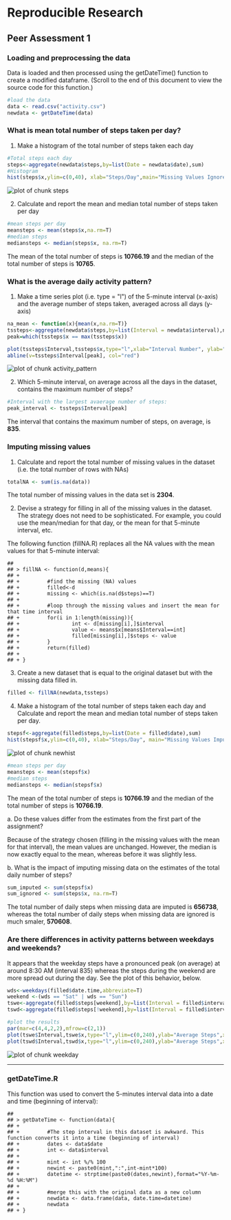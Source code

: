 
# Reproducible Research
## Peer Assessment 1



### Loading and preprocessing the data

Data is loaded and then processed using the getDateTime() function to create a modified dataframe. (Scroll to the end of this document to view the source code for this function.)


```r
#load the data
data <- read.csv("activity.csv")
newdata <- getDateTime(data)
```


### What is mean total number of steps taken per day?

1. Make a histogram of the total number of steps taken each day


```r
#Total steps each day
steps<-aggregate(newdata$steps,by=list(Date = newdata$date),sum)
#Histogram
hist(steps$x,ylim=c(0,40), xlab="Steps/Day",main="Missing Values Ignored")
```

![plot of chunk steps](figure/steps.png) 


2. Calculate and report the mean and median total number of steps taken
per day



```r
#mean steps per day
meansteps <- mean(steps$x,na.rm=T)
#median steps
mediansteps <- median(steps$x, na.rm=T)
```

The mean of the total number of steps is **10766.19** and the median of the total number of steps is **10765**.

### What is the average daily activity pattern?

1. Make a time series plot (i.e. type = "l") of the 5-minute interval (x-axis)
and the average number of steps taken, averaged across all days (y-axis)


```r
na_mean <- function(x){mean(x,na.rm=T)}
tssteps<-aggregate(newdata$steps,by=list(Interval = newdata$interval),na_mean)
peak=which(tssteps$x == max(tssteps$x))

plot(tssteps$Interval,tssteps$x,type="l",xlab="Interval Number", ylab="Average Steps")
abline(v=tssteps$Interval[peak], col="red")
```

![plot of chunk activity_pattern](figure/activity_pattern.png) 


2. Which 5-minute interval, on average across all the days in the dataset, contains the maximum number of steps?


```r
#Interval with the largest avaerage number of steps:
peak_interval <- tssteps$Interval[peak]
```
The interval that contains the maximum number of steps, on average, is **835**.

### Imputing missing values

1. Calculate and report the total number of missing values in the dataset
(i.e. the total number of rows with NAs)

```r
totalNA <- sum(is.na(data))
```

The total number of missing values in the data set is **2304**.

2. Devise a strategy for filling in all of the missing values in the dataset. The
strategy does not need to be sophisticated. For example, you could use
the mean/median for that day, or the mean for that 5-minute interval, etc.

The following function (fillNA.R) replaces all the NA values with the mean values for that 5-minute interval:



```
## 
## > fillNA <- function(d,means){
## +         
## +         #find the missing (NA) values
## +         filled<-d
## +         missing <- which(is.na(d$steps)==T)
## +         
## +         #loop through the missing values and insert the mean for that time interval
## +         for(i in 1:length(missing)){
## +                 int <- d[missing[i],]$interval
## +                 value <- means$x[means$Interval==int]
## +                 filled[missing[i],]$steps <- value
## +         }
## +         return(filled)
## +         
## + }
```


3. Create a new dataset that is equal to the original dataset but with the
missing data filled in.


```r
filled <- fillNA(newdata,tssteps)
```


4. Make a histogram of the total number of steps taken each day and Calculate
and report the mean and median total number of steps taken per day. 

```r
stepsf<-aggregate(filled$steps,by=list(Date = filled$date),sum)
hist(stepsf$x,ylim=c(0,40), xlab="Steps/Day", main="Missing Values Imputed")
```

![plot of chunk newhist](figure/newhist.png) 

```r
#mean steps per day
meansteps <- mean(stepsf$x)
#median steps
mediansteps <- median(stepsf$x)
```

The mean of the total number of steps is **10766.19** and the median of the total number of steps is **10766.19**.

a. Do these values differ from the estimates from the first part of the assignment?

Because of the strategy chosen (filling in the missing values with the mean for that interval), the mean values are unchanged.  However, the median is now exactly equal to the mean, whereas before it was slightly less.

b. What is the impact of imputing missing data on the estimates of the total
daily number of steps?



```r
sum_imputed <- sum(stepsf$x)
sum_ignored <- sum(steps$x, na.rm=T)
```

The total number of daily steps when missing data are imputed is **656738**, whereas the total number of daily steps when missing data are ignored is much smaler, **570608**.


### Are there differences in activity patterns between weekdays and weekends?

It appears that the weekday steps have a pronounced peak (on average) at around 8:30 AM (interval 835) whereas the steps during the weekend are more spread out during the day. See the plot of this behavior, below.


```r
wds<-weekdays(filled$date.time,abbreviate=T)
weekend <-(wds == "Sat" | wds == "Sun")
tswe<-aggregate(filled$steps[weekend],by=list(Interval = filled$interval[weekend]),mean)
tswd<-aggregate(filled$steps[!weekend],by=list(Interval = filled$interval[!weekend]),mean)

#plot the results
par(mar=c(4,4,2,2),mfrow=c(2,1))
plot(tswe$Interval,tswe$x,type="l",ylim=c(0,240),ylab="Average Steps",xlab="", main="Weekend")
plot(tswd$Interval,tswd$x,type="l",ylim=c(0,240),ylab="Average Steps",xlab="Interval",main="Weekdays")
```

![plot of chunk weekday](figure/weekday.png) 

----
### getDateTime.R

This function was used to convert the 5-minutes interval data into a date and time (beginning of interval):


```
## 
## > getDateTime <- function(data){
## +    
## +         #The step interval in this dataset is awkward. This function converts it into a time (beginning of interval)
## +         dates <- data$date
## +         int <- data$interval
## +         
## +         mint <- int %/% 100
## +         newint <- paste0(mint,":",int-mint*100)
## +         datetime <- strptime(paste0(dates,newint),format="%Y-%m-%d %H:%M")
## +         
## +         #merge this with the original data as a new column
## +         newdata <- data.frame(data, date.time=datetime)
## +         newdata
## + }
```
